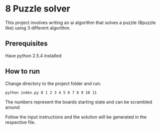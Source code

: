 # 8 Puzzle solver
This project involves writing an ai algorithm that solves a puzzle (8puzzle like) using 3 different algorithm.

## Prerequisites

Have python 2.5.4 installed


## How to run

Change directory to the project folder and run:

```
python index.py 0 1 2 3 4 5 6 7 8 9 10 11
```
The numbers represent the boards starting state and can be scrambled around

Follow the input instructions and the solution will be generated in the respective file.

